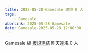```yaml
---
title: 2025-05-28-Gamesale 違規 0 人
tags:
    - Gamesale
abbrlink: 2025-05-28-Gamesale
date: Gamesale-2025-05-28 12:00:00
---
```

Gamesale 板 [板規連結](https://www.ptt.cc/bbs/Gossiping/M.1637425085.A.07D.html)
昨天違規 0 人
